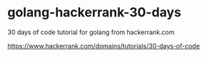 # golang-hackerrank-30-days
30 days of code tutorial for golang from hackerrank.com

https://www.hackerrank.com/domains/tutorials/30-days-of-code
